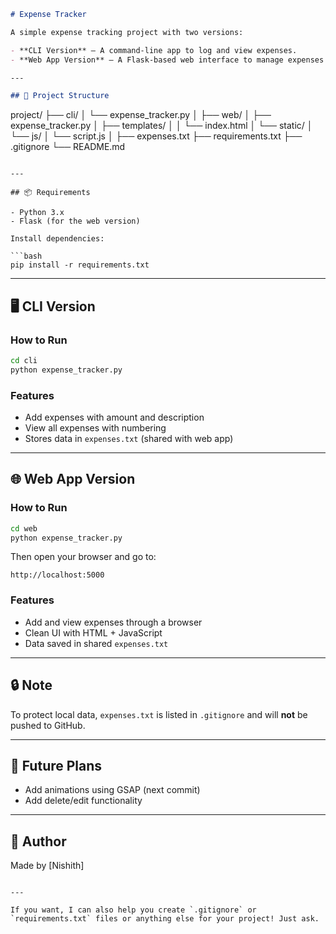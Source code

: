 ```markdown
# Expense Tracker

A simple expense tracking project with two versions:

- **CLI Version** — A command-line app to log and view expenses.
- **Web App Version** — A Flask-based web interface to manage expenses in the browser.

---

## 📁 Project Structure

```

project/
├── cli/
│   └── expense\_tracker.py
│
├── web/
│   ├── expense\_tracker.py
│   ├── templates/
│   │   └── index.html
│   └── static/
│       └── js/
│           └── script.js
│
├── expenses.txt
├── requirements.txt
├── .gitignore
└── README.md

````

---

## 📦 Requirements

- Python 3.x  
- Flask (for the web version)

Install dependencies:

```bash
pip install -r requirements.txt
````

---

## 🖥 CLI Version

### How to Run

```bash
cd cli
python expense_tracker.py
```

### Features

* Add expenses with amount and description
* View all expenses with numbering
* Stores data in `expenses.txt` (shared with web app)

---

## 🌐 Web App Version

### How to Run

```bash
cd web
python expense_tracker.py
```

Then open your browser and go to:

```
http://localhost:5000
```

### Features

* Add and view expenses through a browser
* Clean UI with HTML + JavaScript
* Data saved in shared `expenses.txt`

---

## 🔒 Note

To protect local data, `expenses.txt` is listed in `.gitignore` and will **not** be pushed to GitHub.

---

## 📌 Future Plans

* Add animations using GSAP (next commit)
* Add delete/edit functionality

---

## 👤 Author

Made by \[Nishith]

```

---

If you want, I can also help you create `.gitignore` or `requirements.txt` files or anything else for your project! Just ask.
```
